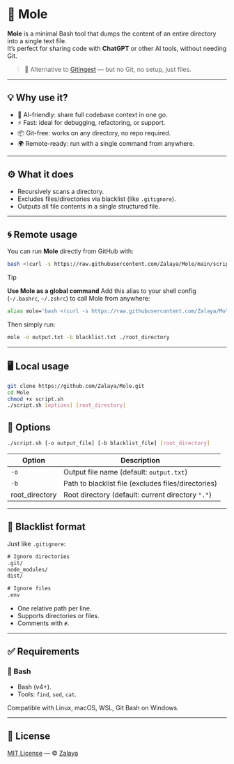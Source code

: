 # 🐲 Mole

**Mole** is a minimal Bash tool that dumps the content of an entire directory into a single text file.  
It’s perfect for sharing code with **ChatGPT** or other AI tools, without needing Git.

> 🔁 Alternative to [Gitingest](https://github.com/cyclotruc/gitingest) — but no Git, no setup, just files.

---

## 💡 Why use it?

- 🧠 AI-friendly: share full codebase context in one go.
- ⚡ Fast: ideal for debugging, refactoring, or support.
- 📦 Git-free: works on any directory, no repo required.
- 🌍 Remote-ready: run with a single command from anywhere.

---

## ⚙️ What it does

- Recursively scans a directory.
- Excludes files/directories via blacklist (like `.gitignore`).
- Outputs all file contents in a single structured file.

---

## 🌀 Remote usage

You can run **Mole** directly from GitHub with:

```bash
bash <(curl -s https://raw.githubusercontent.com/Zalaya/Mole/main/script.sh) [options] [root_directory]
```

> [!TIP]
> **Use Mole as a global command**
> Add this alias to your shell config (`~/.bashrc`, `~/.zshrc`) to call Mole from anywhere:
>
> ```bash
> alias mole='bash <(curl -s https://raw.githubusercontent.com/Zalaya/Mole/main/script.sh)'
> ```
>
> Then simply run:
>
> ```bash
> mole -o output.txt -b blacklist.txt ./root_directory
> ```

---

## 🖥️ Local usage

```bash
git clone https://github.com/Zalaya/Mole.git
cd Mole
chmod +x script.sh
./script.sh [options] [root_directory]
```

## 🔧 Options

```bash
./script.sh [-o output_file] [-b blacklist_file] [root_directory]
```

| Option         | Description                                         |
|----------------|-----------------------------------------------------|
| `-o`           | Output file name (default: `output.txt`)            |
| `-b`           | Path to blacklist file (excludes files/directories) |
| root_directory | Root directory (default: current directory `"."`)   |

---

## 🧾 Blacklist format

Just like `.gitignore`:

```txt
# Ignore directories
.git/
node_modules/
dist/

# Ignore files
.env
```

* One relative path per line.
* Supports directories or files.
* Comments with `#`.

---

## ✅ Requirements

### 🐍 Bash

* Bash (v4+).
* Tools: `find`, `sed`, `cat`.

Compatible with Linux, macOS, WSL, Git Bash on Windows.

---

## 📘 License

[MIT License](https://github.com/Zalaya/Mole/blob/main/LICENSE) — © [Zalaya](https://github.com/Zalaya)

